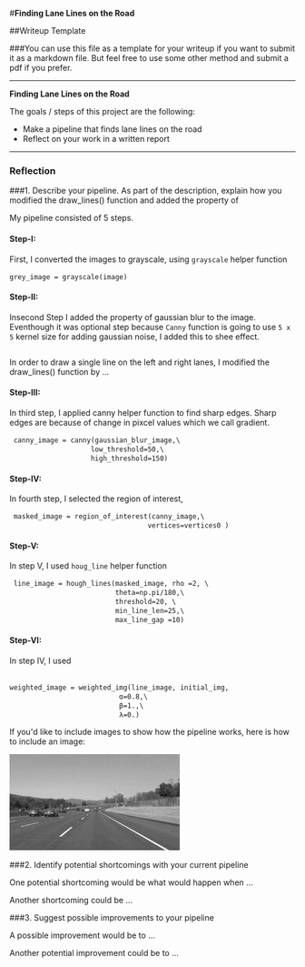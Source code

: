#**Finding Lane Lines on the Road** 

##Writeup Template

###You can use this file as a template for your writeup if you want to submit it as a markdown file. But feel free to use some other method and submit a pdf if you prefer.

---

**Finding Lane Lines on the Road**

The goals / steps of this project are the following:
* Make a pipeline that finds lane lines on the road
* Reflect on your work in a written report


[//]: # (Image References)

[image1]: ./examples/grayscale.jpg "Grayscale"

---

### Reflection

###1. Describe your pipeline. As part of the description, explain how you modified the draw_lines() function and added the property of 

My pipeline consisted of 5 steps. 


#### Step-I:

First, I converted the images to grayscale, using  ```grayscale``` helper function

```
grey_image = grayscale(image)

```


#### Step-II:

Insecond Step I added the property of gaussian blur to the image. Eventhough it was optional step because ```Canny``` function is going to use ```5 x 5``` kernel size for adding gaussian noise, I added this to shee effect.

```gaussian_blur_image = gaussian_blur(grey_image, kernel_size=3)
```

In order to draw a single line on the left and right lanes, I modified the draw_lines() function by ...

#### Step-III:
In third step, I applied canny helper function to find sharp edges. Sharp edges are because of change in pixcel values which we call gradient.
```
 canny_image = canny(gaussian_blur_image,\
                    low_threshold=50,\
                    high_threshold=150)
 ```

#### Step-IV:
In fourth step, I selected the region of interest,
```
 masked_image = region_of_interest(canny_image,\
                                  vertices=vertices0 )
```

#### Step-V:

In step V, I used ```houg_line``` helper function
```
 line_image = hough_lines(masked_image, rho =2, \
                          theta=np.pi/180,\
                          threshold=20, \
                          min_line_len=25,\
                          max_line_gap =10)
```

#### Step-VI:

In step IV, I used
```

weighted_image = weighted_img(line_image, initial_img,
                           α=0.8,\
                           β=1.,\
                           λ=0.)
```


If you'd like to include images to show how the pipeline works, here is how to include an image: 

![alt text][image1]





###2. Identify potential shortcomings with your current pipeline


One potential shortcoming would be what would happen when ... 

Another shortcoming could be ...


###3. Suggest possible improvements to your pipeline

A possible improvement would be to ...

Another potential improvement could be to ...
